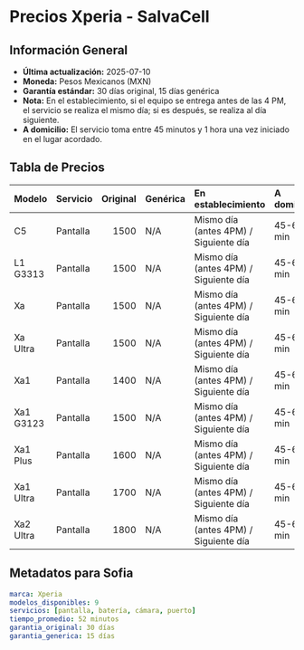 # Precios Xperia - SalvaCell

## Información General
- **Última actualización:** 2025-07-10
- **Moneda:** Pesos Mexicanos (MXN)
- **Garantía estándar:** 30 días original, 15 días genérica
- **Nota:** En el establecimiento, si el equipo se entrega antes de las 4 PM, el servicio se realiza el mismo día; si es después, se realiza al día siguiente.
- **A domicilio:** El servicio toma entre 45 minutos y 1 hora una vez iniciado en el lugar acordado.

## Tabla de Precios

| Modelo    | Servicio   |   Original | Genérica   | En establecimiento                    | A domicilio   |
|:----------|:-----------|-----------:|:-----------|:--------------------------------------|:--------------|
| C5        | Pantalla   |       1500 | N/A        | Mismo día (antes 4PM) / Siguiente día | 45-60 min     |
| L1 G3313  | Pantalla   |       1500 | N/A        | Mismo día (antes 4PM) / Siguiente día | 45-60 min     |
| Xa        | Pantalla   |       1500 | N/A        | Mismo día (antes 4PM) / Siguiente día | 45-60 min     |
| Xa Ultra  | Pantalla   |       1500 | N/A        | Mismo día (antes 4PM) / Siguiente día | 45-60 min     |
| Xa1       | Pantalla   |       1400 | N/A        | Mismo día (antes 4PM) / Siguiente día | 45-60 min     |
| Xa1 G3123 | Pantalla   |       1500 | N/A        | Mismo día (antes 4PM) / Siguiente día | 45-60 min     |
| Xa1 Plus  | Pantalla   |       1600 | N/A        | Mismo día (antes 4PM) / Siguiente día | 45-60 min     |
| Xa1 Ultra | Pantalla   |       1700 | N/A        | Mismo día (antes 4PM) / Siguiente día | 45-60 min     |
| Xa2 Ultra | Pantalla   |       1800 | N/A        | Mismo día (antes 4PM) / Siguiente día | 45-60 min     |

## Metadatos para Sofia
```yaml
marca: Xperia
modelos_disponibles: 9
servicios: [pantalla, batería, cámara, puerto]
tiempo_promedio: 52 minutos
garantia_original: 30 días
garantia_generica: 15 días
```
